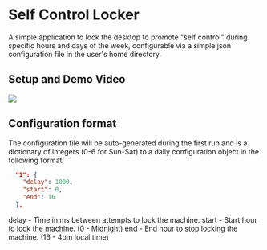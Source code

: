 # Self Control Locker

A simple application to lock the desktop to promote "self control" during specific hours and days of the week, configurable via a simple json configuration file in the user's home directory.

## Setup and Demo Video

[![](http://img.youtube.com/vi/kbQEjft9mAo/0.jpg)](http://www.youtube.com/watch?v=kbQEjft9mAo "")

## Configuration format

The configuration file will be auto-generated during the first run and is a dictionary of integers (0-6 for Sun-Sat) to a daily configuration object in the following format:

```json
  "1": {
    "delay": 1000,
    "start": 0,
    "end": 16
  },
```

delay - Time in ms between attempts to lock the machine.
start - Start hour to lock the machine. (0 - Midnight)
end - End hour to stop locking the machine. (16 - 4pm local time)
